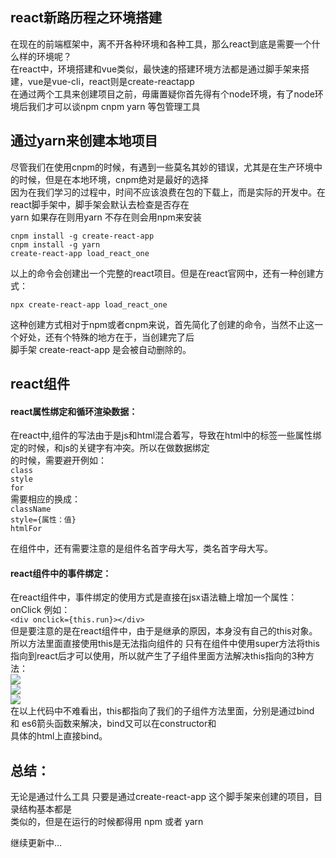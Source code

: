 ## react新路历程之环境搭建

   在现在的前端框架中，离不开各种环境和各种工具，那么react到底是需要一个什么样的环境呢？<br>
   在react中，环境搭建和vue类似，最快速的搭建环境方法都是通过脚手架来搭建，vue是vue-cli，react则是create-reactapp<br>
   在通过两个工具来创建项目之前，毋庸置疑你首先得有个node环境，有了node环境后我们才可以谈npm cnpm yarn 等包管理工具<br>

## 通过yarn来创建本地项目

   尽管我们在使用cnpm的时候，有遇到一些莫名其妙的错误，尤其是在生产环境中的时候，但是在本地环境，cnpm绝对是最好的选择<br>
   因为在我们学习的过程中，时间不应该浪费在包的下载上，而是实际的开发中。在react脚手架中，脚手架会默认去检查是否存在<br>
   yarn 如果存在则用yarn 不存在则会用npm来安装<br>

   `cnpm install -g create-react-app`<br>
   `cnpm install -g yarn`<br>
   `create-react-app load_react_one`<br>

   以上的命令会创建出一个完整的react项目。但是在react官网中，还有一种创建方式：<br>

   `npx create-react-app load_react_one`<br>

   这种创建方式相对于npm或者cnpm来说，首先简化了创建的命令，当然不止这一个好处，还有个特殊的地方在于，当创建完了后<br>
   脚手架 create-react-app 是会被自动删除的。<br>

## react组件
#### react属性绑定和循环渲染数据：<br>
   在react中,组件的写法由于是js和html混合着写，导致在html中的标签一些属性绑定的时候，和js的关键字有冲突。所以在做数据绑定<br>
   的时候，需要避开例如：<br>
   `class`<br>
   `style`<br>
   `for`<br>
   需要相应的换成：<br>
   `className`<br>
   `style={属性：值}`<br>
   `htmlFor`<br>

   在组件中，还有需要注意的是组件名首字母大写，类名首字母大写。<br>

#### react组件中的事件绑定：<br>
   在react组件中，事件绑定的使用方式是直接在jsx语法糖上增加一个属性：onClick 例如：<br>
   `<div onclick={this.run}></div>`<br>
   但是要注意的是在react组件中，由于是继承的原因，本身没有自己的this对象。所以方法里面直接使用this是无法指向组件的
   只有在组件中使用super方法将this指向到react后才可以使用，所以就产生了子组件里面方法解决this指向的3种方法：<br>
   ![](http://47.93.216.240/github/images/this(3).jpg)<br>
   ![](http://47.93.216.240/github/images/this(3).jpg)<br>
   ![](http://47.93.216.240/github/images/this(3).jpg)<br>
   在以上代码中不难看出，this都指向了我们的子组件方法里面，分别是通过bind 和 es6箭头函数来解决，bind又可以在constructor和<br>
   具体的html上直接bind。<br>



   ## 总结：

   无论是通过什么工具 只要是通过create-react-app 这个脚手架来创建的项目，目录结构基本都是<br>
   类似的，但是在运行的时候都得用 npm 或者 yarn<br>


   继续更新中...
